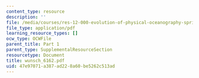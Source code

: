 ```yaml
---
content_type: resource
description: ''
file: /media/courses/res-12-000-evolution-of-physical-oceanography-spring-2007/47e97071a387ad228a60be5262c513ad_wunsch_6162.pdf
file_type: application/pdf
learning_resource_types: []
ocw_type: OCWFile
parent_title: Part 1
parent_type: SupplementalResourceSection
resourcetype: Document
title: wunsch_6162.pdf
uid: 47e97071-a387-ad22-8a60-be5262c513ad
---
```

